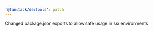 ```yaml
---
'@tanstack/devtools': patch
---
```


Changed package.json exports to allow safe usage in ssr environments
